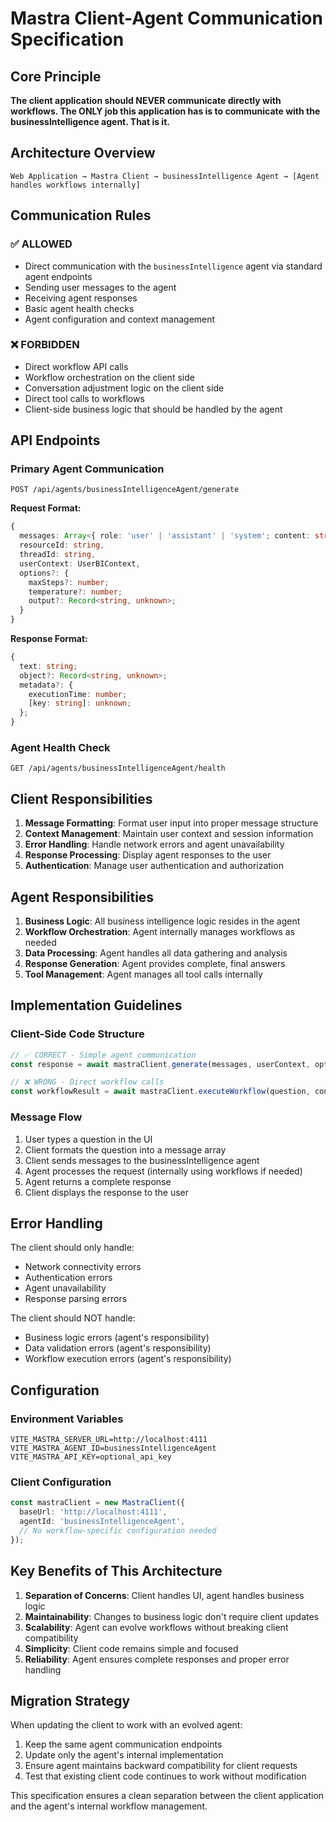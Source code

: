# Mastra Client-Agent Communication Specification

## Core Principle

**The client application should NEVER communicate directly with workflows. The ONLY job this application has is to communicate with the businessIntelligence agent. That is it.**

## Architecture Overview

```
Web Application → Mastra Client → businessIntelligence Agent → [Agent handles workflows internally]
```

## Communication Rules

### ✅ ALLOWED
- Direct communication with the `businessIntelligence` agent via standard agent endpoints
- Sending user messages to the agent
- Receiving agent responses
- Basic agent health checks
- Agent configuration and context management

### ❌ FORBIDDEN
- Direct workflow API calls
- Workflow orchestration on the client side
- Conversation adjustment logic on the client side
- Direct tool calls to workflows
- Client-side business logic that should be handled by the agent

## API Endpoints

### Primary Agent Communication
```
POST /api/agents/businessIntelligenceAgent/generate
```

**Request Format:**
```typescript
{
  messages: Array<{ role: 'user' | 'assistant' | 'system'; content: string }>,
  resourceId: string,
  threadId: string,
  userContext: UserBIContext,
  options?: {
    maxSteps?: number;
    temperature?: number;
    output?: Record<string, unknown>;
  }
}
```

**Response Format:**
```typescript
{
  text: string;
  object?: Record<string, unknown>;
  metadata?: {
    executionTime: number;
    [key: string]: unknown;
  };
}
```

### Agent Health Check
```
GET /api/agents/businessIntelligenceAgent/health
```

## Client Responsibilities

1. **Message Formatting**: Format user input into proper message structure
2. **Context Management**: Maintain user context and session information
3. **Error Handling**: Handle network errors and agent unavailability
4. **Response Processing**: Display agent responses to the user
5. **Authentication**: Manage user authentication and authorization

## Agent Responsibilities

1. **Business Logic**: All business intelligence logic resides in the agent
2. **Workflow Orchestration**: Agent internally manages workflows as needed
3. **Data Processing**: Agent handles all data gathering and analysis
4. **Response Generation**: Agent provides complete, final answers
5. **Tool Management**: Agent manages all tool calls internally

## Implementation Guidelines

### Client-Side Code Structure
```typescript
// ✅ CORRECT - Simple agent communication
const response = await mastraClient.generate(messages, userContext, options);

// ❌ WRONG - Direct workflow calls
const workflowResult = await mastraClient.executeWorkflow(question, context);
```

### Message Flow
1. User types a question in the UI
2. Client formats the question into a message array
3. Client sends messages to the businessIntelligence agent
4. Agent processes the request (internally using workflows if needed)
5. Agent returns a complete response
6. Client displays the response to the user

## Error Handling

The client should only handle:
- Network connectivity errors
- Authentication errors
- Agent unavailability
- Response parsing errors

The client should NOT handle:
- Business logic errors (agent's responsibility)
- Data validation errors (agent's responsibility)
- Workflow execution errors (agent's responsibility)

## Configuration

### Environment Variables
```
VITE_MASTRA_SERVER_URL=http://localhost:4111
VITE_MASTRA_AGENT_ID=businessIntelligenceAgent
VITE_MASTRA_API_KEY=optional_api_key
```

### Client Configuration
```typescript
const mastraClient = new MastraClient({
  baseUrl: 'http://localhost:4111',
  agentId: 'businessIntelligenceAgent',
  // No workflow-specific configuration needed
});
```

## Key Benefits of This Architecture

1. **Separation of Concerns**: Client handles UI, agent handles business logic
2. **Maintainability**: Changes to business logic don't require client updates
3. **Scalability**: Agent can evolve workflows without breaking client compatibility
4. **Simplicity**: Client code remains simple and focused
5. **Reliability**: Agent ensures complete responses and proper error handling

## Migration Strategy

When updating the client to work with an evolved agent:
1. Keep the same agent communication endpoints
2. Update only the agent's internal implementation
3. Ensure agent maintains backward compatibility for client requests
4. Test that existing client code continues to work without modification

This specification ensures a clean separation between the client application and the agent's internal workflow management.